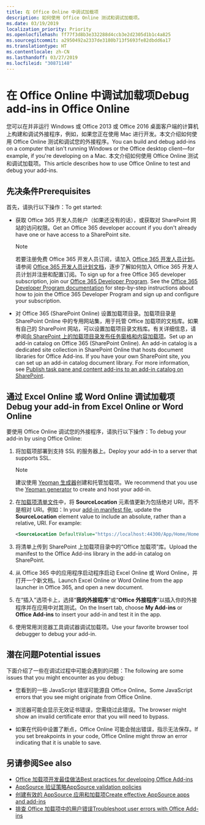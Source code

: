 ```yaml
---
title: 在 Office Online 中调试加载项
description: 如何使用 Office Online 测试和调试加载项。
ms.date: 03/19/2019
localization_priority: Priority
ms.openlocfilehash: ff77f3d8b3e332288d4ccb3e2d2305d1b1c4a825
ms.sourcegitcommit: a2950492a2337de3180b713f5693fe82dbdd6a17
ms.translationtype: HT
ms.contentlocale: zh-CN
ms.lasthandoff: 03/27/2019
ms.locfileid: "30871148"
---
```

# <a name="debug-add-ins-in-office-online"></a><span data-ttu-id="37933-103">在 Office Online 中调试加载项</span><span class="sxs-lookup"><span data-stu-id="37933-103">Debug add-ins in Office Online</span></span>


<span data-ttu-id="37933-104">您可以在并非运行 Windows 或 Office 2013 或 Office 2016 桌面客户端的计算机上构建和调试外接程序，例如，如果您正在使用 Mac 进行开发。本文介绍如何使用 Office Online 测试和调试您的外接程序。</span><span class="sxs-lookup"><span data-stu-id="37933-104">You can build and debug add-ins on a computer that isn't running Windows or the Office desktop client&mdash;for example, if you're developing on a Mac.</span></span> <span data-ttu-id="37933-105">本文介绍如何使用 Office Online 测试和调试加载项。</span><span class="sxs-lookup"><span data-stu-id="37933-105">This article describes how to use Office Online to test and debug your add-ins.</span></span> 

## <a name="prerequisites"></a><span data-ttu-id="37933-106">先决条件</span><span class="sxs-lookup"><span data-stu-id="37933-106">Prerequisites</span></span>

<span data-ttu-id="37933-107">首先，请执行以下操作：</span><span class="sxs-lookup"><span data-stu-id="37933-107">To get started:</span></span>

- <span data-ttu-id="37933-108">获取 Office 365 开发人员帐户（如果还没有的话），或获取对 SharePoint 网站的访问权限。</span><span class="sxs-lookup"><span data-stu-id="37933-108">Get an Office 365 developer account if you don't already have one or have access to a SharePoint site.</span></span>
    
  > [!NOTE]
  > <span data-ttu-id="37933-p102">若要注册免费 Office 365 开发人员订阅，请加入 [Office 365 开发人员计划](https://developer.microsoft.com/office/dev-program)。 请参阅 [Office 365 开发人员计划文档](/office/developer-program/office-365-developer-program)，逐步了解如何加入 Office 365 开发人员计划并注册和配置订阅。</span><span class="sxs-lookup"><span data-stu-id="37933-p102">To sign up for a free Office 365 developer subscription, join our [Office 365 Developer Program](https://developer.microsoft.com/office/dev-program). See the [Office 365 Developer Program documentation](/office/developer-program/office-365-developer-program) for step-by-step instructions about how to join the Office 365 Developer Program and sign up and configure your subscription.</span></span>
     
- <span data-ttu-id="37933-p103">对 Office 365 (SharePoint Online) 设置加载项目录。加载项目录是 SharePoint Online 中的专用网站集，用于托管 Office 加载项的文档库。如果有自己的 SharePoint 网站，可以设置加载项目录文档库。有关详细信息，请参阅[向 SharePoint 上的加载项目录发布任务窗格和内容加载项](../publish/publish-task-pane-and-content-add-ins-to-an-add-in-catalog.md)。</span><span class="sxs-lookup"><span data-stu-id="37933-p103">Set up an add-in catalog on Office 365 (SharePoint Online). An add-in catalog is a dedicated site collection in SharePoint Online that hosts document libraries for Office Add-ins. If you have your own SharePoint site, you can set up an add-in catalog document library. For more information, see [Publish task pane and content add-ins to an add-in catalog on SharePoint](../publish/publish-task-pane-and-content-add-ins-to-an-add-in-catalog.md).</span></span>
    

## <a name="debug-your-add-in-from-excel-online-or-word-online"></a><span data-ttu-id="37933-114">通过 Excel Online 或 Word Online 调试加载项</span><span class="sxs-lookup"><span data-stu-id="37933-114">Debug your add-in from Excel Online or Word Online</span></span>

<span data-ttu-id="37933-115">要使用 Office Online 调试您的外接程序，请执行以下操作：</span><span class="sxs-lookup"><span data-stu-id="37933-115">To debug your add-in by using Office Online:</span></span>

1. <span data-ttu-id="37933-116">将加载项部署到支持 SSL 的服务器上。</span><span class="sxs-lookup"><span data-stu-id="37933-116">Deploy your add-in to a server that supports SSL.</span></span>
    
    > [!NOTE]
    > <span data-ttu-id="37933-117">建议使用 [Yeoman 生成器](https://github.com/OfficeDev/generator-office)创建和托管加载项。</span><span class="sxs-lookup"><span data-stu-id="37933-117">We recommend that you use the [Yeoman generator](https://github.com/OfficeDev/generator-office) to create and host your add-in.</span></span>
     
2. <span data-ttu-id="37933-p104">在[加载项清单文件](../develop/add-in-manifests.md)中，将 **SourceLocation** 元素值更新为包括绝对 URI，而不是相对 URI。例如：</span><span class="sxs-lookup"><span data-stu-id="37933-p104">In your [add-in manifest file](../develop/add-in-manifests.md), update the **SourceLocation** element value to include an absolute, rather than a relative, URI. For example:</span></span>
      
    ```xml
    <SourceLocation DefaultValue="https://localhost:44300/App/Home/Home.html" />
    ```
    
3. <span data-ttu-id="37933-120">将清单上传到 SharePoint 上加载项目录中的“Office 加载项”库。</span><span class="sxs-lookup"><span data-stu-id="37933-120">Upload the manifest to the Office Add-ins library in the add-in catalog on SharePoint.</span></span>
    
4. <span data-ttu-id="37933-121">从 Office 365 中的应用程序启动程序启动 Excel Online 或 Word Online，并打开一个新文档。</span><span class="sxs-lookup"><span data-stu-id="37933-121">Launch Excel Online or Word Online from the app launcher in Office 365, and open a new document.</span></span>
    
5. <span data-ttu-id="37933-122">在“插入”选项卡上，选择“**我的外接程序**”或“**Office 外接程序**”以插入你的外接程序并在应用中对其测试。</span><span class="sxs-lookup"><span data-stu-id="37933-122">On the Insert tab, choose  **My Add-ins** or **Office Add-ins** to insert your add-in and test it in the app.</span></span>
    
6. <span data-ttu-id="37933-123">使用常用浏览器工具调试器调试加载项。</span><span class="sxs-lookup"><span data-stu-id="37933-123">Use your favorite browser tool debugger to debug your add-in.</span></span>

## <a name="potential-issues"></a><span data-ttu-id="37933-124">潜在问题</span><span class="sxs-lookup"><span data-stu-id="37933-124">Potential issues</span></span>    

<span data-ttu-id="37933-125">下面介绍了一些在调试过程中可能会遇到的问题：</span><span class="sxs-lookup"><span data-stu-id="37933-125">The following are some issues that you might encounter as you debug:</span></span>
    
- <span data-ttu-id="37933-126">您看到的一些 JavaScript 错误可能源自 Office Online。</span><span class="sxs-lookup"><span data-stu-id="37933-126">Some JavaScript errors that you see might originate from Office Online.</span></span>
      
- <span data-ttu-id="37933-127">浏览器可能会显示无效证书错误，您需绕过此错误。</span><span class="sxs-lookup"><span data-stu-id="37933-127">The browser might show an invalid certificate error that you will need to bypass.</span></span>
      
- <span data-ttu-id="37933-128">如果在代码中设置了断点，Office Online 可能会抛出错误，指示无法保存。</span><span class="sxs-lookup"><span data-stu-id="37933-128">If you set breakpoints in your code, Office Online might throw an error indicating that it is unable to save.</span></span>

## <a name="see-also"></a><span data-ttu-id="37933-129">另请参阅</span><span class="sxs-lookup"><span data-stu-id="37933-129">See also</span></span>

- [<span data-ttu-id="37933-130">Office 加载项开发最佳做法</span><span class="sxs-lookup"><span data-stu-id="37933-130">Best practices for developing Office Add-ins</span></span>](../concepts/add-in-development-best-practices.md)
- [<span data-ttu-id="37933-131">AppSource 验证策略</span><span class="sxs-lookup"><span data-stu-id="37933-131">AppSource validation policies</span></span>](/office/dev/store/validation-policies)  
- [<span data-ttu-id="37933-132">创建有效的 AppSource 应用和加载项</span><span class="sxs-lookup"><span data-stu-id="37933-132">Create effective AppSource apps and add-ins</span></span>](/office/dev/store/create-effective-office-store-listings)  
- [<span data-ttu-id="37933-133">排查 Office 加载项中的用户错误</span><span class="sxs-lookup"><span data-stu-id="37933-133">Troubleshoot user errors with Office Add-ins</span></span>](testing-and-troubleshooting.md)
    

